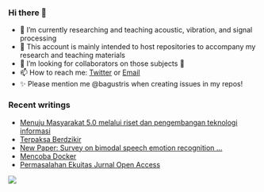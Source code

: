 ### Hi there 👋
<!-- **bagustris/bagustris** is a ✨ _special_ ✨ repository because its `README.md` (this file) appears on your GitHub profile. -->
- 🔭 I’m currently researching and teaching acoustic, vibration, and signal processing
- 💬 This account is mainly intended to host repositories to accompany my research and teaching materials
- 👯 I’m looking for collaborators on those subjects 🔭
- 📫 How to reach me: [Twitter](https://twitter.com/btatmaja) or [Email](mailto:bagus@ep.its.ac.id)
-  ✨ Please mention me @bagustris when creating issues in my repos!

### Recent writings
<!-- BLOG-POST-LIST:START -->
- [Menuju Masyarakat 5.0 melalui riset dan pengembangan teknologi informasi](https://bagustris.blogspot.com/2022/04/menuju-masyarakat-50-melalui-riset-dan.html)
- [Terpaksa Berdzikir](https://bagustris.blogspot.com/2022/04/terpaksa-berdzikir.html)
- [New Paper: Survey on bimodal speech emotion recognition ...](https://bagustris.blogspot.com/2022/04/new-paper-survey-on-bimodal-speech.html)
- [Mencoba Docker](https://bagustris.blogspot.com/2022/03/mencoba-docker.html)
- [Permasalahan Ekuitas Jurnal Open Access](https://bagustris.blogspot.com/2022/03/permasalahan-ekuitas-jurnal-open-access.html)
<!-- BLOG-POST-LIST:END -->

[![](https://github-readme-stats.vercel.app/api?username=bagustris&theme=onedark)](https://github.com/bagustris)

<!-- - 🤔 I’m looking for help with ... 
- 💬 Ask me about ...
- 😄 Pronouns: ...
- ⚡ Fun fact: ... 
- 🌱 I’m currently also learning and teaching on those subjects 🔭 -->

<!--
I am currently learning, teaching, and researching ~speech~ sound processing. Below are my repositories; most of them were made to accompany my research papers. Feel free to open issues and make pull requests. I will be happy if you wanna collaborate with me, in all areas. Reach me by email or Twitter.
-->
